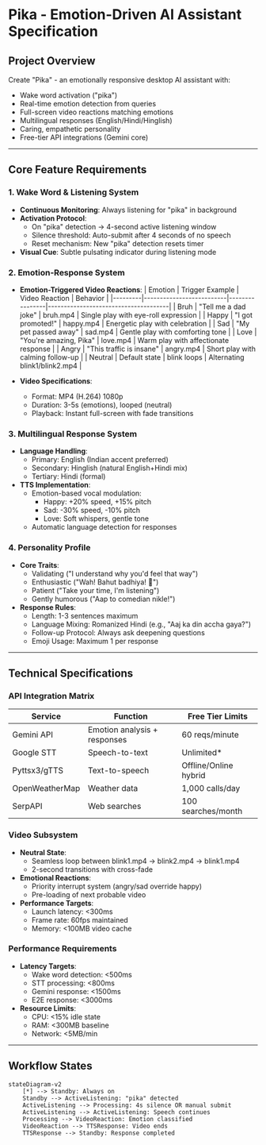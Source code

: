 # Pika - Emotion-Driven AI Assistant Specification

## Project Overview
Create "Pika" - an emotionally responsive desktop AI assistant with:
- Wake word activation ("pika")
- Real-time emotion detection from queries
- Full-screen video reactions matching emotions
- Multilingual responses (English/Hindi/Hinglish)
- Caring, empathetic personality
- Free-tier API integrations (Gemini core)

---

## Core Feature Requirements

### 1. Wake Word & Listening System
- **Continuous Monitoring**: Always listening for "pika" in background
- **Activation Protocol**:
  - On "pika" detection → 4-second active listening window
  - Silence threshold: Auto-submit after 4 seconds of no speech
  - Reset mechanism: New "pika" detection resets timer
- **Visual Cue**: Subtle pulsating indicator during listening mode

### 2. Emotion-Response System
- **Emotion-Triggered Video Reactions**:
  | Emotion | Trigger Example          | Video Reaction | Behavior                             |
  |---------|--------------------------|----------------|--------------------------------------|
  | Bruh    | "Tell me a dad joke"     | bruh.mp4       | Single play with eye-roll expression |
  | Happy   | "I got promoted!"        | happy.mp4      | Energetic play with celebration      |
  | Sad     | "My pet passed away"     | sad.mp4        | Gentle play with comforting tone     |
  | Love    | "You're amazing, Pika"   | love.mp4       | Warm play with affectionate response |
  | Angry   | "This traffic is insane" | angry.mp4      | Short play with calming follow-up    |
  | Neutral | Default state            | blink loops    | Alternating blink1/blink2.mp4        |

- **Video Specifications**:
  - Format: MP4 (H.264) 1080p
  - Duration: 3-5s (emotions), looped (neutral)
  - Playback: Instant full-screen with fade transitions

### 3. Multilingual Response System
- **Language Handling**:
  - Primary: English (Indian accent preferred)
  - Secondary: Hinglish (natural English+Hindi mix)
  - Tertiary: Hindi (formal)
- **TTS Implementation**:
  - Emotion-based vocal modulation:
    - Happy: +20% speed, +15% pitch
    - Sad: -30% speed, -10% pitch
    - Love: Soft whispers, gentle tone
  - Automatic language detection for responses

### 4. Personality Profile
- **Core Traits**:
  - Validating ("I understand why you'd feel that way")
  - Enthusiastic ("Wah! Bahut badhiya! 🎉")
  - Patient ("Take your time, I'm listening")
  - Gently humorous ("Aap to comedian nikle!")
- **Response Rules**:
  - Length: 1-3 sentences maximum
  - Language Mixing: Romanized Hindi (e.g., "Aaj ka din accha gaya?")
  - Follow-up Protocol: Always ask deepening questions
  - Emoji Usage: Maximum 1 per response

---

## Technical Specifications

### API Integration Matrix
| Service         | Function                     | Free Tier Limits        |
|-----------------|------------------------------|-------------------------|
| Gemini API      | Emotion analysis + responses | 60 reqs/minute          |
| Google STT      | Speech-to-text               | Unlimited*              |
| Pyttsx3/gTTS    | Text-to-speech               | Offline/Online hybrid   |
| OpenWeatherMap  | Weather data                 | 1,000 calls/day         |
| SerpAPI         | Web searches                 | 100 searches/month      |

### Video Subsystem
- **Neutral State**:
  - Seamless loop between blink1.mp4 → blink2.mp4 → blink1.mp4
  - 2-second transitions with cross-fade
- **Emotional Reactions**:
  - Priority interrupt system (angry/sad override happy)
  - Pre-loading of next probable video
- **Performance Targets**:
  - Launch latency: <300ms
  - Frame rate: 60fps maintained
  - Memory: <100MB video cache

### Performance Requirements
- **Latency Targets**:
  - Wake word detection: <500ms
  - STT processing: <800ms
  - Gemini response: <1500ms
  - E2E response: <3000ms
- **Resource Limits**:
  - CPU: <15% idle state
  - RAM: <300MB baseline
  - Network: <5MB/min

---

## Workflow States

```mermaid
stateDiagram-v2
    [*] --> Standby: Always on
    Standby --> ActiveListening: "pika" detected
    ActiveListening --> Processing: 4s silence OR manual submit
    ActiveListening --> ActiveListening: Speech continues
    Processing --> VideoReaction: Emotion classified
    VideoReaction --> TTSResponse: Video ends
    TTSResponse --> Standby: Response completed